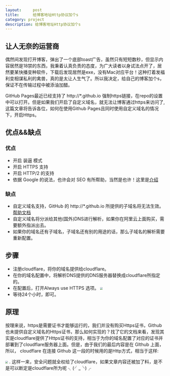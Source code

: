 ```yaml
---
layout:     post
title:      给博客地址Http协议加个s
category: project
description: 给博客地址Http协议加个s
---
```






    
## 让人无奈的运营商

偶然间发现打开博客，弹出了一个底部toast广告，虽然只有短短数秒，但显示内容居然是18禁的东西，我秉着认真负责的态度，为广大读者以身试法点开了，居然要某快播变种软件，下载后发现居然是exe，没有Mac对应平台！这种打着发福利变相谋私利的禽兽，真的是太让人生气了。所以我决定，给自己的博客加个s，保证不在传输过程中被添油加醋。
    
GitHub Pages最近已经支持了 http://*.github.io 强制https链接，在repo的设置中可以打开。但是如果我们开启了自定义域名，就无法让博客通过https来访问了,这篇文章将告诉各位，如何在使用Github Pages且同时使用自定义域名的情况下，开启Https。
    
## 优点&&缺点
### 优点
  -  开启 装逼 模式
  -  开启 HTTPS 支持
  -  开启 HTTP/2 的支持
  -  依据 Google 的说法，也许会对 SEO 有所帮助，当然是也许！这里是[介绍](https://searchengineland.com/google-starts-giving-ranking-boost-secure-httpsssl-sites-199446)

### 缺点

  -  自定义域名支持，GitHub 的 http://*.github.io  所提供的子域名将无法生效。[帮助文档](https://help.github.com/articles/securing-your-github-pages-site-with-https/)
  -  自定义域名将分派给其他(国外)DNS进行解析，如果你在阿里云上面购买，需要额外指派出去。
  -  如果你的域名还有子域名，子域名还有别的用途的话，那么子域名的解析需要重新配置。

## 步骤

  -  注册cloudflare，将你的域名提供给cloudflare。
  -  在你的域名配置中，将解析DNS提供的DNS服务器替换成cloudflare所指定的。
  -  在配置后，打开Always use HTTPS 选项。
	  <img src="https://github.com/xiaobaiso/xiaobaiso.github.io/raw/master/image/给博客地址加个s/https选项.png" style="zoom:50%" />
  -  等待24个小时，即可。

## 原理

按理来说，https是需要证书才能够运行的，我们并没有购买Https证书，Github也未提供自定义域名的Https证书，那么如何实现的？找了它的文档来看，发现其实是cloudflare提供了Https证书的支持，相当于为你的域名配置了对应的证书并部署到了cloudflare服务器上面。但是，由于我们的最后内容是在 GIthub 上面，所以， cloudflare 在连接 Github 这一段的时候用的是Http方式，相当于这样:

<img src="https://github.com/xiaobaiso/xiaobaiso.github.io/raw/master/image/给博客地址加个s/原理.png" style="zoom:50%" />
.
这样一来，安全问题就全权给了cloudflare，如果文章内容还被加了料，是不是可以断定是cloudflare所为呢 ╮(╯_╰)╭





